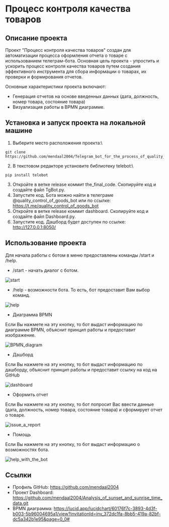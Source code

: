 # Процесс контроля качества товаров

## Описание проекта

Проект "Процесс контроля качества товаров" создан для автоматизации процесса оформления отчета о товаре с использованием телеграм-бота.
Основная цель проекта - упростить и ускорить процесс контроля качества товаров путем создания эффективного инструмента для сбора информации о товарах, их проверки и формирования отчетов.

 Основные характеристики проекта включают:
* Генерация отчетов на основе введенных данных (дата, должность, номер товара, состояние товара)
* Визуализация работы в BPMN диаграмме.

## Установка и запуск проекта на локальной машине
1. Выберите место расположения проекта:\
```
git clone https://github.com/mendaal2004/Telegram_bot_for_the_process_of_quality_control_of_goods.git
```
2. В текстовом редакторе установите библиотеку telebot:\
```
pip install telebot
```
3. Откройте в ветке release коммит the_final_code. Скопируйте код и создайте файл TgBot.py.
4. Запустите код. Бота можно найти в телеграме @quality_control_of_goods_bot или по ссылке: https://t.me/quality_control_of_goods_bot
5. Откройте в ветке release коммит dashboard. Скопируйте код и создайте файл Dashboard.py.
6. Запустите код. Дашборд будет доступен по ссылке: <http://127.0.0.1:8050/>

## Использование проекта
Для начала работы с ботом в меню предоставлены команды /start и /help.
* /start - начать диалог с ботом.

![start](https://github.com/mendaal2004/Telegram_bot_for_the_process_of_quality_control_of_goods/assets/134377794/d72f4b2e-77e3-453c-a214-59e9c8f4d327)

* /help - возможности бота. То есть, бот предоставит Вам выбор команд.

![help](https://github.com/mendaal2004/Telegram_bot_for_the_process_of_quality_control_of_goods/assets/134377794/17caeded-96f2-4508-8cc4-a63eb8ab7b8f)
  
  * Диаграмма BPMN
    
Если Вы нажмете на эту кнопку, то бот выдаст информацию по диаграмме BPMN, объяснит принцип работы и предоставит изображение.

![BPMN_diagram](https://github.com/mendaal2004/Telegram_bot_for_the_process_of_quality_control_of_goods/assets/134377794/e188d12e-30d4-4b4b-932d-d853431bc8fb)
  
  * Дашборд
    
Если Вы нажмете на эту кнопку, то бот выдаст информацию по дашборду, объяснит принцип работы и  предоставит ссылку на код на GitHub

![dashboard](https://github.com/mendaal2004/Telegram_bot_for_the_process_of_quality_control_of_goods/assets/134377794/97b100d4-974a-401f-8936-43e9f2d3f365)
    
  * Оформить отчет
    
Если Вы нажмете на эту кнопку, то бот попросит Вас ввести данные (дата, должность, номер товара, состояние товара) и сформирует отчет о товаре.

![issue_a_report](https://github.com/mendaal2004/Telegram_bot_for_the_process_of_quality_control_of_goods/assets/134377794/4f1eec1f-3180-468e-87e6-e780c2138e21)

  * Помощь
    
Если Вы нажмете на эту кнопку, то бот выдаст информацию о возможностях бота.

![help_with_the_bot](https://github.com/mendaal2004/Telegram_bot_for_the_process_of_quality_control_of_goods/assets/134377794/f17648ac-94ec-4b8c-b583-27a2a89ab856)

## Ссылки
* Профиль GitHub: <https://github.com/mendaal2004>
* Проект Dashboard: <https://github.com/mendaal2004/Analysis_of_sunset_and_sunrise_time_data.git>
* BPMN диаграмма: <https://lucid.app/lucidchart/60176f7c-3893-4d3f-b003-5b96004695a1/view?invitationId=inv_372dc1fa-8bb5-419a-82bf-dc5a342b1e95&page=0_0#>
